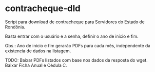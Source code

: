 # contracheque-dld
Script para download de contracheque para Servidores do Estado de Rondônia.

Basta entrar com o usuário e a senha, definir o ano de início e fim.

Obs.: Ano de início e fim gerarão PDFs para cada mês, independente da existencia
de dados na listagem. 

TODO: Baixar PDFs listados com base nos dados da resposta do wget. Baixar Ficha
Anual e Cédula C.